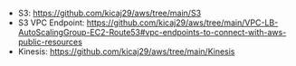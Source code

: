 * S3: https://github.com/kicaj29/aws/tree/main/S3
* S3 VPC Endpoint: https://github.com/kicaj29/aws/tree/main/VPC-LB-AutoScalingGroup-EC2-Route53#vpc-endpoints-to-connect-with-aws-public-resources
* Kinesis: https://github.com/kicaj29/aws/tree/main/Kinesis